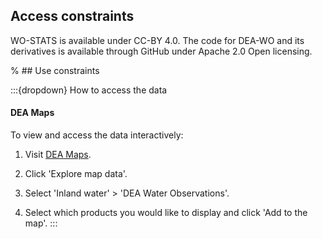 ## Access constraints

WO-STATS is available under CC-BY 4.0. The code for DEA-WO and its derivatives is available through GitHub under Apache 2.0 Open licensing.

% ## Use constraints

:::{dropdown} How to access the data
#### DEA Maps

To view and access the data interactively:

1) Visit [DEA Maps](https://maps.dea.ga.gov.au).

2) Click 'Explore map data'.

3) Select 'Inland water' > 'DEA Water Observations'.

4) Select which products you would like to display and click 'Add to the map'.
:::

